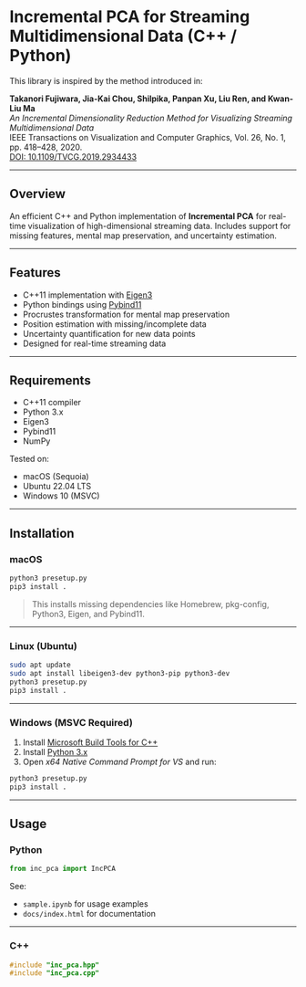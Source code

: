 # Incremental PCA for Streaming Multidimensional Data (C++ / Python)

This library is inspired by the method introduced in:

**Takanori Fujiwara, Jia-Kai Chou, Shilpika, Panpan Xu, Liu Ren, and Kwan-Liu Ma**  
*An Incremental Dimensionality Reduction Method for Visualizing Streaming Multidimensional Data*  
IEEE Transactions on Visualization and Computer Graphics, Vol. 26, No. 1, pp. 418–428, 2020.  
[DOI: 10.1109/TVCG.2019.2934433](https://doi.org/10.1109/TVCG.2019.2934433)

---

## Overview

An efficient C++ and Python implementation of **Incremental PCA** for real-time visualization of high-dimensional streaming data. Includes support for missing features, mental map preservation, and uncertainty estimation.

---

## Features

- C++11 implementation with [Eigen3](https://eigen.tuxfamily.org/)
- Python bindings using [Pybind11](https://github.com/pybind/pybind11)
- Procrustes transformation for mental map preservation
- Position estimation with missing/incomplete data
- Uncertainty quantification for new data points
- Designed for real-time streaming data

---

## Requirements

- C++11 compiler
- Python 3.x
- Eigen3
- Pybind11
- NumPy

Tested on:
- macOS (Sequoia)
- Ubuntu 22.04 LTS
- Windows 10 (MSVC)

---

## Installation

### macOS

```bash
python3 presetup.py
pip3 install .
```

> This installs missing dependencies like Homebrew, pkg-config, Python3, Eigen, and Pybind11.

---

### Linux (Ubuntu)

```bash
sudo apt update
sudo apt install libeigen3-dev python3-pip python3-dev
python3 presetup.py
pip3 install .
```

---

### Windows (MSVC Required)

1. Install [Microsoft Build Tools for C++](https://visualstudio.microsoft.com/downloads/?q=build+tools)
2. Install [Python 3.x](https://www.python.org/downloads/windows/)
3. Open *x64 Native Command Prompt for VS* and run:

```bash
python3 presetup.py
pip3 install .
```

---

## Usage

### Python

```python
from inc_pca import IncPCA
```

See:

- `sample.ipynb` for usage examples
- `docs/index.html` for documentation

---

### C++

```cpp
#include "inc_pca.hpp"
#include "inc_pca.cpp"
```



